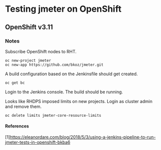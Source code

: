 # Testing jmeter on OpenShift
## OpenShift v3.11

### Notes

Subscribe OpenShift nodes to RHT.

```
oc new-project jmeter
oc new-app https://github.com/bkoz/jmeter.git
```

A build configuration based on the Jenkinsfile should get created.

```
oc get bc
```

Login to the Jenkins console. The build should be running.

Looks like RHDPS imposed limits on new projects. Login as cluster admin and remove them.

```
oc delete limits jmeter-core-resource-limits
```

#### References
[1]https://eleanordare.com/blog/2018/5/3/using-a-jenkins-pipeline-to-run-jmeter-tests-in-openshift-bkba6
